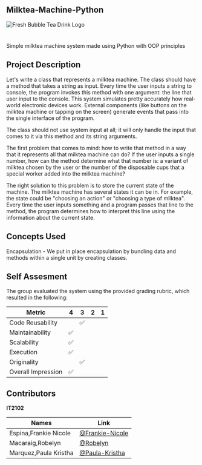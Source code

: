 ## Milktea-Machine-Python
![Fresh Bubble Tea Drink Logo](https://user-images.githubusercontent.com/115056836/206976278-60a711e7-6331-472f-982e-74b8953a4adc.jpg)




#
Simple milktea machine system made using Python with OOP principles

## Project Description

Let's write a class that represents a milktea machine. The class should have a method that takes a string as input. Every time the user inputs a string to console, the program invokes this method with one argument: the line that user input to the console. This system simulates pretty accurately how real-world electronic devices work. External components (like buttons on the milktea machine or tapping on the screen) generate events that pass into the single interface of the program.

The class should not use system input at all; it will only handle the input that comes to it via this method and its string arguments.

The first problem that comes to mind: how to write that method in a way that it represents all that milktea machine can do? If the user inputs a single number, how can the method determine what that number is: a variant of milktea chosen by the user or the number of the disposable cups that a special worker added into the milktea machine?

The right solution to this problem is to store the current state of the machine. The milktea machine has several states it can be in. For example, the state could be "choosing an action" or "choosing a type of milktea". Every time the user inputs something and a program passes that line to the method, the program determines how to interpret this line using the information about the current state. 


## Concepts Used
Encapsulation - We put in place encapsulation by bundling data and methods within a single unit by creating classes.


## Self Assesment

The group evaluated the system using the provided grading rubric, which resulted in the following:

| Metric             	| 4 | 3 | 2 | 1 |
|--------------------	|---|---|---|---|
| Code Reusability   	|   |✅|   |   |
| Maintainability    	|✅|   |   |   |
| Scalability        	|✅|   |   |   |
| Execution          	|✅|   |   |   |
| Originality        	|  | ✅|   |   |
| Overall Impression 	|✅|   |   |   |

## Contributors

**IT2102**

| Names            	   | Link	                                                |
|--------------------------| ---------------------------------------------------------- |
| Espina,Frankie Nicole    |  [@Frankie-Nicole](https://github.com/FrankieNicoleEspina) |
| Macaraig,Robelyn         |  [@Robelyn](https://github.com/RobelynMacaraig)            |  
| Marquez,Paula Kristha    |  [@Paula-Kristha](https://github.com/PaulaKristhaMarquez)  | 
        
